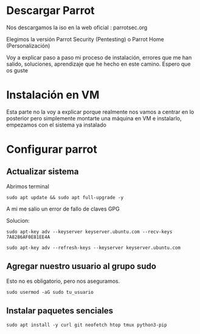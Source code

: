 # Descargar Parrot

Nos descargamos la iso en la web oficial : parrotsec.org

Elegimos la versión Parrot Security (Pentesting) o Parrot Home (Personalización)

Voy a explicar paso a paso mi proceso de instalación, errores que me han salido, soluciones, aprendizaje que he hecho en este camino. Espero que os guste

# Instalación en VM

Esta parte no la voy a explicar porque realmente nos vamos a centrar en lo posterior pero simplemente montarte una máquina en VM e instalarlo, empezamos con el sistema ya instalado

# Configurar parrot

## Actualizar sistema

Abrimos terminal

```
sudo apt update && sudo apt full-upgrade -y
```

A mi me salio un error de fallo de claves GPG

Solucion:

```
sudo apt-key adv --keyserver keyserver.ubuntu.com --recv-keys 7A8286AF0E81EE4A
```

```
sudo apt-key adv --refresh-keys --keyserver keyserver.ubuntu.com
```

## Agregar nuestro usuario al grupo sudo

Esto no es obligatorio, pero nos aseguramos.

```
sudo usermod -aG sudo tu_usuario
```

## Instalar paquetes senciales

```
sudo apt install -y curl git neofetch htop tmux python3-pip
```





